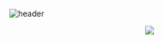 ![header](https://capsule-render.vercel.app/api?type=waving&color=BBA8FF&height=300&section=header&section=right&text=Welcome%20to%20ho0116's%20GitHub%20👋&animation=twinkling&fontSize=35&fontAlignY=40&fontAlign=65)

<p align="center">
<a href="mailto:luminous_dawn@icloud.com"><img src="https://img.shields.io/badge/mail-D14836?style=for-the-badge&logo=gmail&logoColor=white"/></a>
</p>
